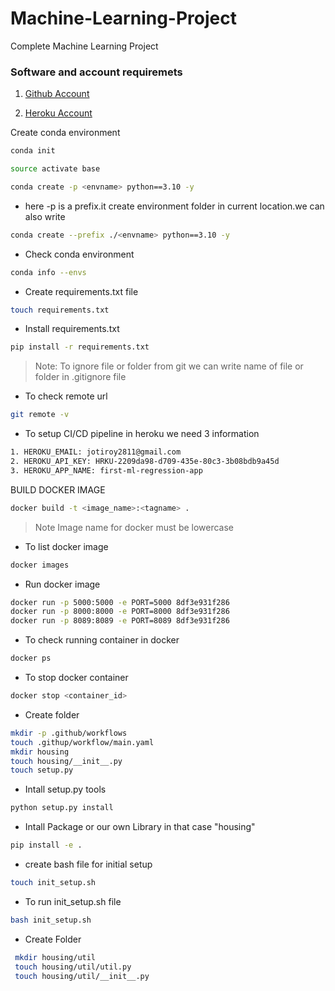 # Machine-Learning-Project
Complete Machine Learning Project

### Software and account requiremets

1. [Github Account](https://github.com/JotiRoy01/Machine-Learning-Project.git)

2. [Heroku Account](https://dashboard.heroku.com/apps#)


Create conda environment

```bash
conda init
```
```bash
source activate base
```
```bash
conda create -p <envname> python==3.10 -y
```
* here -p is a prefix.it create environment folder in current location.we can also write
```bash
conda create --prefix ./<envname> python==3.10 -y
```
* Check conda environment
```bash
conda info --envs
```

* Create requirements.txt file
```bash
touch requirements.txt
```
* Install requirements.txt
```bash
pip install -r requirements.txt
```

> Note: To ignore file or folder from git we can write name of file or folder in .gitignore file

* To check remote url
```bash
git remote -v
```
* To setup CI/CD pipeline in heroku we need 3 information
```bash
1. HEROKU_EMAIL: jotiroy2811@gmail.com
2. HEROKU_API_KEY: HRKU-2209da98-d709-435e-80c3-3b08bdb9a45d
3. HEROKU_APP_NAME: first-ml-regression-app
```
BUILD DOCKER IMAGE
```bash
docker build -t <image_name>:<tagname> .
```
> Note Image name for docker must be lowercase
* To list docker image
```bash
docker images
```
* Run docker image
```bash
docker run -p 5000:5000 -e PORT=5000 8df3e931f286
docker run -p 8000:8000 -e PORT=8000 8df3e931f286
docker run -p 8089:8089 -e PORT=8089 8df3e931f286
```
* To check running container in docker 
```bash
docker ps
```
* To stop docker container
```bash
docker stop <container_id>
```
* Create folder
```bash
mkdir -p .github/workflows
touch .githup/workflow/main.yaml
mkdir housing
touch housing/__init__.py
touch setup.py
```
* Intall setup.py tools
```bash
python setup.py install
```
* Intall Package or our own Library in that case "housing"
```bash
pip install -e .
```
* create bash file for initial setup
```bash
touch init_setup.sh
```
* To run init_setup.sh file
```bash
bash init_setup.sh
```
* Create Folder
```bash
 mkdir housing/util
 touch housing/util/util.py
 touch housing/util/__init__.py
 ```